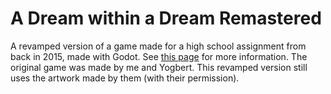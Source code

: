 # A Dream within a Dream Remastered
A revamped version of a game made for a high school assignment from back in 2015, made with Godot.
See [this page](https://kumodatsu.github.io/games/dream-remastered.html) for more information.
The original game was made by me and Yogbert.
This revamped version still uses the artwork made by them (with their permission).
